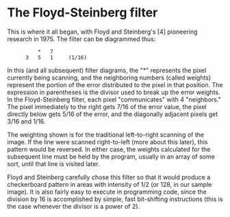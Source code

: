 # The Floyd-Steinberg filter

This is where it all began, with Floyd and Steinberg's [4] pioneering
research in 1975.  The filter can be diagrammed thus:

```
          *   7
      3   5   1     (1/16)
```

In this (and all subsequent) filter diagrams, the "*" represents the pixel
currently being scanning, and the neighboring numbers (called weights)
represent the portion of the error distributed to the pixel in that
position.  The expression in parentheses is the divisor used to break up the
error weights.  In the Floyd-Steinberg filter, each pixel "communicates"
with 4 "neighbors."  The pixel immediately to the right gets 7/16 of the
error value, the pixel directly below gets 5/16 of the error, and the
diagonally adjacent pixels get 3/16 and 1/16.

The weighting shown is for the traditional left-to-right scanning of the
image.  If the line were scanned right-to-left (more about this later), this
pattern would be reversed.  In either case, the weights calculated for the
subsequent line must be held by the program, usually in an array of some
sort, until that line is visited later.

Floyd and Steinberg carefully chose this filter so that it would produce a
checkerboard pattern in areas with intensity of 1/2 (or 128, in our sample
image).  It is also fairly easy to execute in programming code, since the
division by 16 is accomplished by simple, fast bit-shifting instructions
(this is the case whenever the divisor is a power of 2).